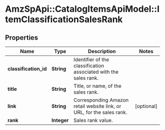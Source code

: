 # AmzSpApi::CatalogItemsApiModel::ItemClassificationSalesRank

## Properties
Name | Type | Description | Notes
------------ | ------------- | ------------- | -------------
**classification_id** | **String** | Identifier of the classification associated with the sales rank. | 
**title** | **String** | Title, or name, of the sales rank. | 
**link** | **String** | Corresponding Amazon retail website link, or URL, for the sales rank. | [optional] 
**rank** | **Integer** | Sales rank value. | 

